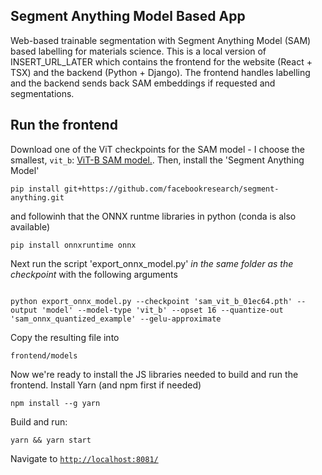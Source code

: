 ## Segment Anything Model Based App

Web-based trainable segmentation with Segment Anything Model (SAM) based labelling for materials science.
This is a local version of INSERT_URL_LATER which contains the frontend for the website (React + TSX) and the backend (Python + Django).
The frontend handles labelling and the backend sends back SAM embeddings if requested and segmentations.


## Run the frontend
Download one of the ViT checkpoints for the SAM model - I choose the smallest, `vit_b`: [ViT-B SAM model.](https://dl.fbaipublicfiles.com/segment_anything/sam_vit_b_01ec64.pth). Then, install the 'Segment Anything Model'
```
pip install git+https://github.com/facebookresearch/segment-anything.git
```

and followinh that the ONNX runtme libraries in python (conda is also available)
```
pip install onnxruntime onnx
```

Next run the script 'export_onnx_model.py' *in the same folder as the checkpoint* with the following arguments
```

python export_onnx_model.py --checkpoint 'sam_vit_b_01ec64.pth' --output 'model' --model-type 'vit_b' --opset 16 --quantize-out 'sam_onnx_quantized_example' --gelu-approximate
```

Copy the resulting file into 
```
frontend/models
```

Now we're ready to install the JS libraries needed to build and run the frontend. Install Yarn (and npm first if needed)
```
npm install --g yarn
```

Build and run:

```
yarn && yarn start
```

Navigate to [`http://localhost:8081/`](http://localhost:8081/)

